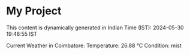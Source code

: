 # My Project

This content is dynamically generated in Indian Time (IST): 2024-05-30 19:48:55 IST


Current Weather in Coimbatore:
Temperature: 26.88 °C
Condition: mist
